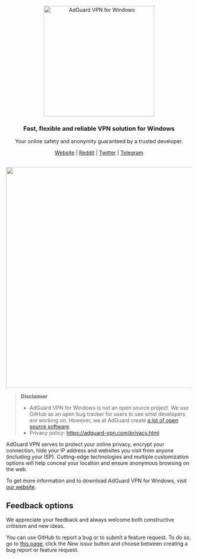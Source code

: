 <p align="center">
  <img src="https://user-images.githubusercontent.com/17472907/94009288-ebc54e00-fdac-11ea-967e-58f2cf615953.png" width="300px" alt="AdGuard VPN for Windows" />
</p>

<h3 align="center">Fast, flexible and reliable VPN solution for Windows</h3>

<p align="center">
  Your online safety and anonymity guaranteed by a trusted developer.
</p>

<p align="center">
    <a href="https://adguard-vpn.com/">Website</a> |
    <a href="https://reddit.com/r/Adguard">Reddit</a> |
    <a href="https://twitter.com/AdGuard">Twitter</a> |
    <a href="https://t.me/adguard_en">Telegram</a>
    <br /><br />
</p>


<p align="center">
<image src="https://cdn.adguard.com/public/Adguard/Github/vpn_win_readme.png" width="600">
</p>

<a id="feedback"></a>

> **Disclaimer**
> * AdGuard VPN for Windows is not an open source project. We use GitHub as an open bug tracker for users to see what developers are working on. However, we at AdGuard create [a lot of open source software](https://github.com/search?o=desc&q=topic%3Aopen-source+org%3AAdguardTeam+fork%3Atrue&s=stars&type=Repositories).
> * Privacy policy: https://adguard-vpn.com/privacy.html

AdGuard VPN serves to protect your online privacy, encrypt your connection, hide your IP address and websites you visit from anyone (including your ISP). Cutting-edge technologies and multiple customization options will help conceal your location and ensure anonymous browsing on the web.

To get more information and to download AdGuard VPN for Windows, visit [our website](https://adguard-vpn.com/).

## Feedback options

We appreciate your feedback and always welcome both constructive critisism and new ideas.

You can use GitHub to report a bug or to submit a feature request. To do so, go to [this page](https://github.com/AdguardTeam/AdguardVPNForWindows/issues), click the _New issue_ button and choose between creating a bug report or feature request.
